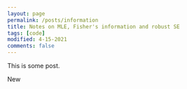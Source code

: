 ```yaml
---
layout: page
permalink: /posts/information
title: Notes on MLE, Fisher's information and robust SE
tags: [code]
modified: 4-15-2021
comments: false
---
```


This is some post.

New
